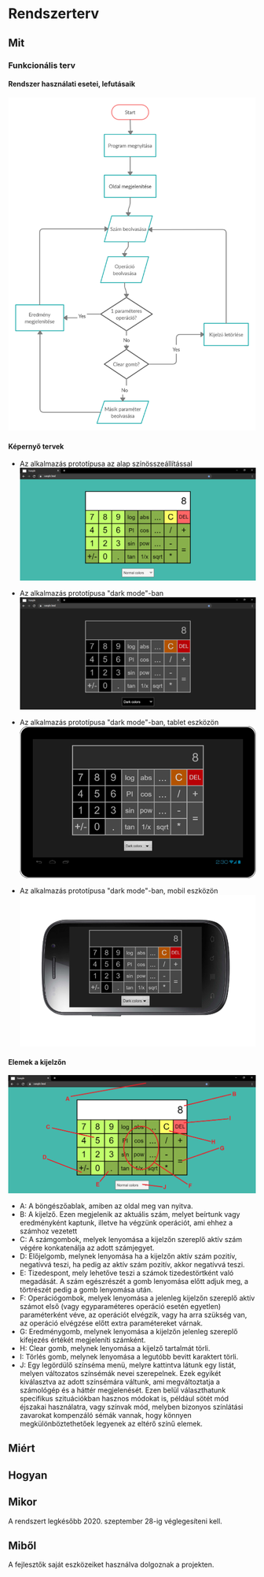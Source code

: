 Rendszerterv
============
Mit
---
### Funkcionális terv
#### Rendszer használati esetei, lefutásaik
![A diagram showing the process of executing the various use cases for the PremiumCalculator program.](./images/use_case_flowchart.png "Use case flowchart for PremiumCalculator")
#### Képernyő tervek
- Az alkalmazás prototípusa az alap színösszeállítással
![A picture of the PremiumCalculator program with the base color settings.](./images/prototype_normal.png "The base layout.")

- Az alkalmazás prototípusa "dark mode"-ban
![A picture of the PremiumCalculator program with the dark color settings.](./images/prototype_dark.png "The dark layout.")

- Az alkalmazás prototípusa "dark mode"-ban, tablet eszközön
![A picture of the PremiumCalculator program with the dark color settings on a tablet device.](./images/prototype_tablet_dark.png "The dark layout on tablet.")

- Az alkalmazás prototípusa "dark mode"-ban, mobil eszközön
![A picture of the PremiumCalculator program with the dark color settings on a mobile device.](./images/prototype_mobile_dark.png "The dark layout on mobile.")
#### Elemek a kijelzőn
![A picture of the PremiumCalculator program, with annotations.](./images/prototype_annotated.png "Elements on the screen.")
- A: A böngészőablak, amiben az oldal meg van nyitva.
- B: A kijelző. Ezen megjelenik az aktuális szám, melyet beírtunk vagy eredményként kaptunk, illetve ha végzünk operációt, ami ehhez a számhoz vezetett
- C: A számgombok, melyek lenyomása a kijelzőn szereplő aktív szám végére konkatenálja az adott számjegyet.
- D: Előjelgomb, melynek lenyomása ha a kijelzőn aktív szám pozitív, negatívvá teszi, ha pedig az aktív szám pozitív, akkor negatívvá teszi.
- E: Tizedespont, mely lehetőve teszi a számok tizedestörtként való megadását. A szám egészrészét a gomb lenyomása előtt adjuk meg, a törtrészét pedig a gomb lenyomása után.
- F: Operációgombok, melyek lenyomása a jelenleg kijelzőn szereplő aktív számot első (vagy egyparaméteres operáció esetén egyetlen) paraméterként véve, az operációt elvégzik, vagy ha arra szükség van, az operáció elvégzése előtt extra paramétereket várnak.
- G: Eredménygomb, melynek lenyomása a kijelzőn jelenleg szereplő kifejezés értékét megjeleníti számként.
- H: Clear gomb, melynek lenyomása a kijelző tartalmát törli.
- I: Törlés gomb, melynek lenyomása a legutóbb bevitt karaktert törli.
- J: Egy legördülő színséma menü, melyre kattintva látunk egy listát, melyen változatos színsémák nevei szerepelnek. Ezek egyikét kiválasztva az adott színsémára váltunk, ami megváltoztatja a számológép és a háttér megjelenését. Ezen belül választhatunk specifikus szituációkban hasznos módokat is, például sötét mód éjszakai használatra, vagy színvak mód, melyben bizonyos színlátási zavarokat kompenzáló sémák vannak, hogy könnyen megkülönböztethetőek legyenek az eltérő színű elemek.

Miért
-----

Hogyan
------

Mikor
-----
A rendszert legkésőbb 2020. szeptember 28-ig véglegesíteni kell.

Miből
-----
A fejlesztők saját eszközeiket használva dolgoznak a projekten.
